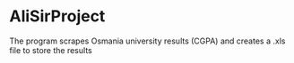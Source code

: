 # AliSirProject
The program scrapes Osmania university results (CGPA) and creates a .xls file to store the results
